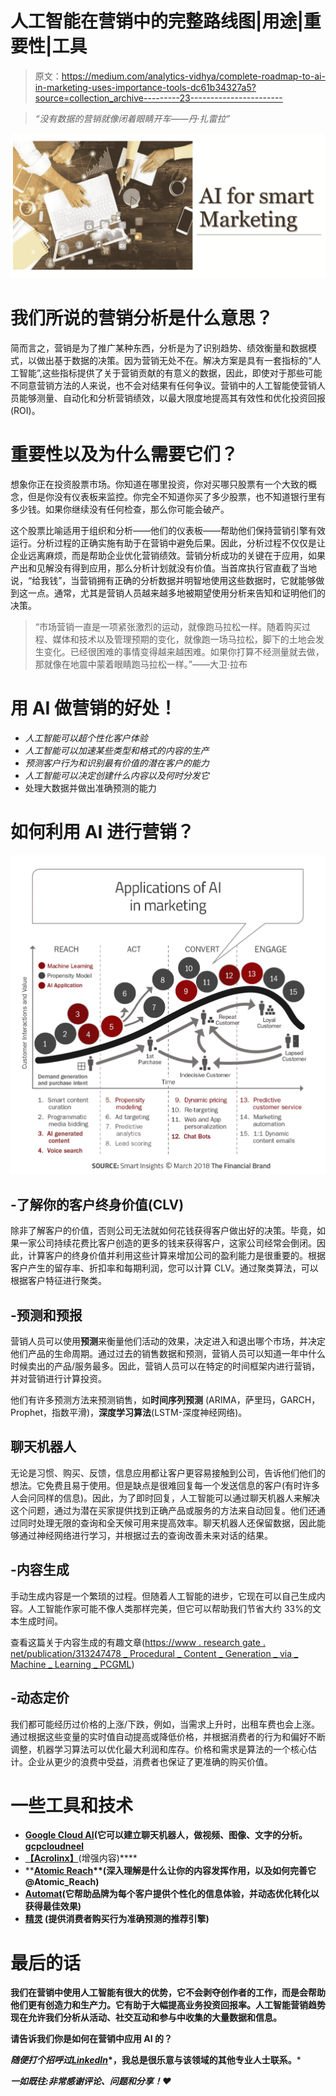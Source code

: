 # 人工智能在营销中的完整路线图|用途|重要性|工具

> 原文：<https://medium.com/analytics-vidhya/complete-roadmap-to-ai-in-marketing-uses-importance-tools-dc61b34327a5?source=collection_archive---------23----------------------->

> *“没有数据的营销就像闭着眼睛开车——丹·扎雷拉”*

![](img/f4cbde604283115a228b910c2cdf225f.png)

# 我们所说的营销分析是什么意思？

简而言之，营销是为了推广某种东西，分析是为了识别趋势、绩效衡量和数据模式，以做出基于数据的决策。因为营销无处不在。解决方案是具有一套指标的“人工智能”,这些指标提供了关于营销贡献的有意义的数据，因此，即使对于那些可能不同意营销方法的人来说，也不会对结果有任何争议。营销中的人工智能使营销人员能够测量、自动化和分析营销绩效，以最大限度地提高其有效性和优化投资回报(ROI)。

# 重要性以及为什么需要它们？

想象你正在投资股票市场。你知道在哪里投资，你对买哪只股票有一个大致的概念，但是你没有仪表板来监控。你完全不知道你买了多少股票，也不知道银行里有多少钱。如果你继续没有任何检查，那么你可能会破产。

这个股票比喻适用于组织和分析——他们的仪表板——帮助他们保持营销引擎有效运行。分析过程的正确实施有助于在营销中避免后果。因此，分析过程不仅仅是让企业远离麻烦，而是帮助企业优化营销绩效。营销分析成功的关键在于应用，如果产出和见解没有得到应用，那么分析计划就没有价值。当首席执行官直截了当地说，“给我钱”，当营销拥有正确的分析数据并明智地使用这些数据时，它就能够做到这一点。通常，尤其是营销人员越来越多地被期望使用分析来告知和证明他们的决策。

> “市场营销一直是一项紧张激烈的运动，就像跑马拉松一样。随着购买过程、媒体和技术以及管理预期的变化，就像跑一场马拉松，脚下的土地会发生变化。已经很困难的事情变得越来越困难。如果你打算不经测量就去做，那就像在地震中蒙着眼睛跑马拉松一样。”——大卫·拉布

# 用 AI 做营销的好处！

*   *人工智能可以超个性化客户体验*
*   *人工智能可以加速某些类型和格式的内容的生产*
*   *预测客户行为和识别最有价值的潜在客户的能力*
*   *人工智能可以决定创建什么内容以及何时分发它*
*   处理大数据并做出准确预测的能力

# 如何利用 AI 进行营销？

![](img/d6b799783f70571931d4480ff8508417.png)

## -了解你的客户终身价值(CLV)

除非了解客户的价值，否则公司无法就如何花钱获得客户做出好的决策。毕竟，如果一家公司持续花费比客户创造的更多的钱来获得客户，这家公司经常会倒闭。因此，计算客户的终身价值并利用这些计算来增加公司的盈利能力是很重要的。根据客户产生的留存率、折扣率和每期利润，您可以计算 CLV。通过聚类算法，可以根据客户特征进行聚类。

## -预测和预报

营销人员可以使用**预测**来衡量他们活动的效果，决定进入和退出哪个市场，并决定他们产品的生命周期。通过过去的销售数据和预测，营销人员可以知道一年中什么时候卖出的产品/服务最多。因此，营销人员可以在特定的时间框架内进行营销，并对营销进行计算投资。

他们有许多预测方法来预测销售，如**时间序列预测** (ARIMA，萨里玛，GARCH，Prophet，指数平滑)，**深度学习算法**(LSTM-深度神经网络)。

## 聊天机器人

无论是习惯、购买、反馈，信息应用都让客户更容易接触到公司，告诉他们他们的想法。它免费且易于使用。但是缺点是很难回复每一个发送信息的客户(有时许多人会问同样的信息)。因此，为了即时回复，人工智能可以通过聊天机器人来解决这个问题，通过为潜在买家提供找到正确产品或服务的方法来自动回复。他们还通过同时处理无限的查询和全天候可用来提高效率。聊天机器人还保留数据，因此能够通过神经网络进行学习，并根据过去的查询改善未来对话的结果。

## -内容生成

手动生成内容是一个繁琐的过程。但随着人工智能的进步，它现在可以自己生成内容。人工智能作家可能不像人类那样完美，但它可以帮助我们节省大约 33%的文本生成时间。

查看这篇关于内容生成的有趣文章([https://www . research gate . net/publication/313247478 _ Procedural _ Content _ Generation _ via _ Machine _ Learning _ PCGML](https://www.researchgate.net/publication/313247478_Procedural_Content_Generation_via_Machine_Learning_PCGML))

## -动态定价

我们都可能经历过价格的上涨/下跌，例如，当需求上升时，出租车费也会上涨。通过根据这些变量的实时值自动提高或降低价格，并根据消费者的行为和偏好不断调整，机器学习算法可以优化最大利润和库存。价格和需求是算法的一个核心估计。企业从更少的浪费中受益，消费者也保证了更准确的购买价值。

# 一些工具和技术

*   [**Google Cloud AI**](https://cloud.google.com/products/machine-learning/)**(它可以建立聊天机器人，做视频、图像、文字的分析。[gcpcloudneel](https://medium.com/u/ea99511c3f0c?source=post_page-----dc61b34327a5--------------------------------)**
*   **[**【Acrolinx】**](https://www.acrolinx.com/)**(增强内容)****
*   ****[**Atomic Reach**](https://www.atomicreach.com/)**(**深入理解是什么让你的内容发挥作用，以及如何完善它@Atomic_Reach)****
*   ****[**Automat**](https://www.automat.ai/)**(它帮助品牌为每个客户提供个性化的信息体验，并动态优化转化以获得最佳效果)******
*   ******[**精灵**](http://gjny.com/meet-genie/) (提供消费者购买行为准确预测的推荐引擎)******

# ****最后的话****

****我们在营销中使用人工智能有很大的优势，它不会剥夺创作者的工作，而是会帮助他们更有创造力和生产力。它有助于大幅提高业务投资回报率。人工智能营销趋势现在允许我们分析从活动、社交互动和参与中收集的大量数据和信息。****

****请告诉我们你是如何在营销中应用 AI 的？****

*****随便打个招呼过*[*LinkedIn*](https://www.linkedin.com/in/ronak-jain-6002b1155/)*，我总是很乐意与该领域的其他专业人士联系。*****

*****一如既往:非常感谢评论、问题和分享！❤️*****